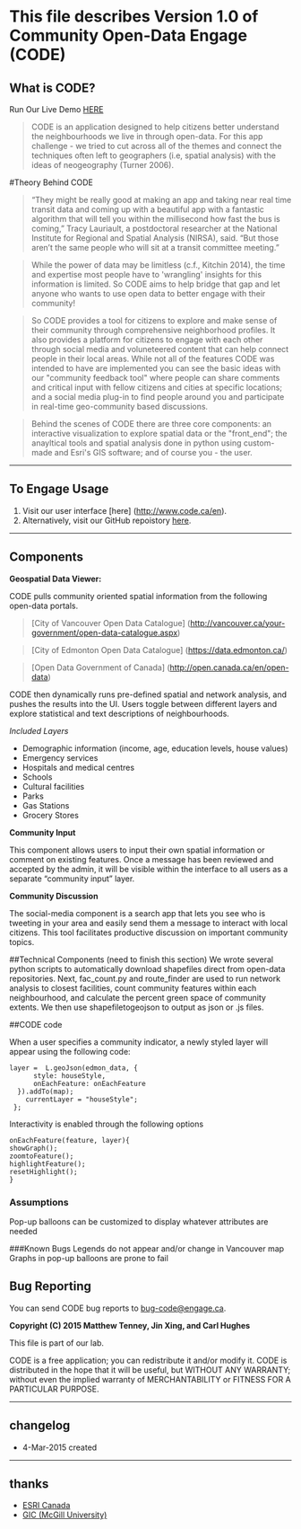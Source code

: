 # This file describes Version 1.0 of Community Open-Data Engage (CODE)

## What is CODE?
Run Our Live Demo [HERE](http://www.esri.ca/en)

> CODE is an application designed to help citizens better understand the neighbourhoods we live in through open-data. For this app challenge - we tried to cut across all of the themes and connect the techniques often left to geographers (i.e, spatial analysis) with the ideas of neogeography (Turner 2006).   


#Theory Behind CODE
> “They might be really good at making an app and taking near real time transit data and coming up with a beautiful app with a fantastic algorithm that will tell you within the millisecond how fast the bus is coming,” Tracy Lauriault, a postdoctoral researcher at the National Institute for Regional and Spatial Analysis (NIRSA), said. “But those aren’t the same people who will sit at a transit committee meeting.”

> While the power of data may be limitless (c.f., Kitchin 2014), the time and expertise most people have to 'wrangling' insights for this information is limited. So CODE aims to help bridge that gap and let anyone who wants to use open data to better engage with their community! 

> So CODE provides a tool for citizens to explore and make sense of their community through comprehensive neighborhood profiles. It also provides a platform for citizens to engage with each other through social media and voluneteered content that can help connect people in their local areas. While not all of the features CODE was intended to have are implemented you can see the basic ideas with our "community feedback tool" where people can share comments and critical input with fellow citizens and cities at specific locations; and a social media plug-in to find people around you and participate in real-time geo-community based discussions.

> Behind the scenes of CODE there are three core components: an interactive visualization to explore spatial data or the "front_end"; the anayltical tools and spatial analysis done in python using custom-made and Esri's GIS software; and of course you - the user. 


----
## To Engage Usage
1. Visit our user interface [here] (http://www.code.ca/en).
2. Alternatively, visit our GitHub repoistory [here](https://github.com/terratenney/super_secret).

----
## Components

**Geospatial Data Viewer:**

CODE pulls community oriented spatial information from the following open-data portals.

>[City of Vancouver Open Data Catalogue] (http://vancouver.ca/your-government/open-data-catalogue.aspx)

>[City of Edmonton Open Data Catalogue] (https://data.edmonton.ca/)

>[Open Data Government of Canada] (http://open.canada.ca/en/open-data)

CODE then dynamically runs pre-defined spatial and network analysis, and pushes the results into the UI. Users toggle between different layers and explore statistical and text descriptions of neighbourhoods.

*Included Layers*

* Demographic information (income, age, education levels, house values)
* Emergency services
* Hospitals and medical centres
* Schools
* Cultural facilities
* Parks
* Gas Stations
* Grocery Stores

**Community Input**

This component allows users to input their own spatial information or comment on existing features. Once a message has been reviewed and accepted by the admin, it will be visible within the interface to all users as a separate “community input” layer.

**Community Discussion**

The social-media component is a search app that lets you see who is tweeting in your area and easily send them a message to interact with local citizens. This tool facilitates productive discussion on important community topics.

##Technical Components (need to finish this section)
We wrote several python scripts to automatically download shapefiles direct from open-data repositories. Next, fac_count.py and route_finder are used to run network analysis to closest facilities, count community features within each neighbourhood, and calculate the percent green space of community extents. We then use shapefiletogeojson to output as json or .js files.

##CODE code

When a user specifies a community indicator, a newly styled layer will appear using the following code:

    layer =  L.geoJson(edmon_data, {
          style: houseStyle,
          onEachFeature: onEachFeature
      }).addTo(map);
        currentLayer = "houseStyle";
     };

Interactivity is enabled through the following options 
    
    onEachFeature(feature, layer){
    showGraph();
    zoomtoFeature();
    highlightFeature();
    resetHighlight();
    }

### Assumptions
Pop-up balloons can be customized to display whatever attributes are needed

###Known Bugs
Legends do not appear and/or change in Vancouver map
Graphs in pop-up balloons are prone to fail
   

## Bug Reporting

You can send CODE bug reports to <bug-code@engage.ca>.

**Copyright (C) 2015 Matthew Tenney, Jin Xing, and Carl Hughes**

This file is part of our lab.

CODE is a free application; you can redistribute it and/or modify it. CODE is distributed in the hope that it will be useful, but WITHOUT ANY
WARRANTY; without even the implied warranty of MERCHANTABILITY or FITNESS FOR
A PARTICULAR PURPOSE.

----
## changelog
* 4-Mar-2015 created

----
## thanks
* [ESRI Canada](http://www.esri.ca/en)
* [GIC (McGill University)](http://gic.geog.mcgill.ca/)